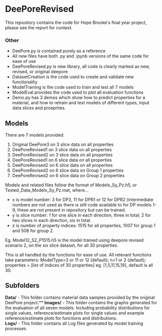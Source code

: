 # DeePoreRevised

This repository contains the code for Hope Brooke's final year project, please see the report for context.


### Other
- DeePore.py is contained purely as a reference
- All new files have both .py and .ipynb versions of the same code for ease of use
- DeePoreRevised.py is new library, all code is clearly marked as new, revised, or original deepore
- DatasetCreation is the code used to create and validate new functionality
- ModelTraining is the code used to train and test all 7 models
- ModelEval provides the code used to plot all evaluation functions
- Demo.py has 3 demos which show how to predict properties for a material, and how to retrain and test models of different types, input data slices and proeprties.


## Models
There are 7 models provided:
1. Original DeePore3 on 3 slice data on all properties
2. DeePoreRevised1 on 3 slice data on all properties
3. DeePoreRevised2 on 3 slice data on all properties
4. DeePoreRevised1 on 6 slice data on all properties
5. DeePoreRevised2 on 6 slice data on all properties
6. DeePoreRevised2 on 6 slice data on Group 1 properties
7. DeePoreRevised2 on 6 slice data on Group 2 properties

Models and related files follow the format of Modelx_Sy_Pz.h5, or Tested_Data_Modelx_Sy_Pz.mat, where...
- x is model number: 3 for DP3, 11 for DPR1 or 12 for DPR2 (intermediate numbers are not used as there is still code available to for DP models 1-9, these are not present in repository but can be trained.
- y is slice number: 1 for one slice in each direction, three in total; 2 for two slices in each direction, six in total.
- z is number of property indices: 1515 for all properties, 1007 for group 1 and 508 for group 2.

Eg. Model12_S2_P1515.h5 is the model trained using deepore revised scenario 2, on the six slice dataset, for all 30 properties.

This is all handled by the functions for ease of use. All relevant functions take parameters: ModelType=3 or 11 or 12 (default); n=1 or 2 (default); properties = [list of indices of 30 properties] eg. [1,5,11,15,19], default is all 30.

## Subfolders
**Data/** - This folder contains material data samples provided by the original DeePore project.**
**Images/** - This folder contains the graphs generated for the evaluation of all seven models. Including probability distributions for single values, reference/estimate plots for single values and example reference/estimate plots for functions and distributions.  
**Logs/** - This folder contains all Log files generated by model training processes.

